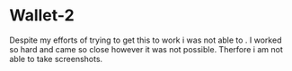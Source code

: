 # Wallet-2

Despite my efforts of trying to get this to work i was not able to . I worked so hard and came so close however it was not possible. Therfore i am not able to take screenshots.
